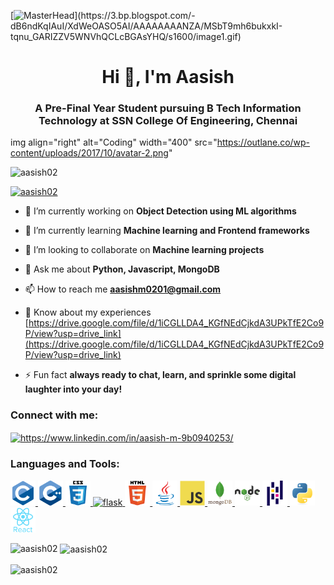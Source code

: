 [![MasterHead](https://1.bp.blogspot.com/-7A4WynwLsM...)](https://3.bp.blogspot.com/-dB6ndKqIAuI/XdWeOASO5AI/AAAAAAAANZA/MSbT9mh6bukxkI-tqnu_GARIZZV5WNVhQCLcBGAsYHQ/s1600/image1.gif)
<h1 align="center">Hi 👋, I'm Aasish</h1>

<h3 align="center">A Pre-Final Year Student pursuing B Tech Information Technology at SSN College Of Engineering, Chennai</h3>


img align="right" alt="Coding" width="400" src="https://outlane.co/wp-content/uploads/2017/10/avatar-2.png"

<p align="left"> <img src="https://komarev.com/ghpvc/?username=aasish02&label=Profile%20views&color=0e75b6&style=flat" alt="aasish02" /> </p>

<p align="left"> <a href="https://github.com/ryo-ma/github-profile-trophy"><img src="https://github-profile-trophy.vercel.app/?username=aasish02" alt="aasish02" /></a> </p>

- 🔭 I’m currently working on **Object Detection using ML algorithms**

- 🌱 I’m currently learning **Machine learning and Frontend frameworks**

- 👯 I’m looking to collaborate on **Machine learning projects**

- 💬 Ask me about **Python, Javascript, MongoDB**

- 📫 How to reach me **aasishm0201@gmail.com**

- 📄 Know about my experiences [https://drive.google.com/file/d/1iCGLLDA4_KGfNEdCjkdA3UPkTfE2Co9P/view?usp=drive_link](https://drive.google.com/file/d/1iCGLLDA4_KGfNEdCjkdA3UPkTfE2Co9P/view?usp=drive_link)

- ⚡ Fun fact **always ready to chat, learn, and sprinkle some digital laughter into your day!**

<h3 align="left">Connect with me:</h3>
<p align="left">
<a href="https://linkedin.com/in/https://www.linkedin.com/in/aasish-m-9b0940253/" target="blank"><img align="center" src="https://raw.githubusercontent.com/rahuldkjain/github-profile-readme-generator/master/src/images/icons/Social/linked-in-alt.svg" alt="https://www.linkedin.com/in/aasish-m-9b0940253/" height="30" width="40" /></a>
</p>

<h3 align="left">Languages and Tools:</h3>
<p align="left"> <a href="https://www.cprogramming.com/" target="_blank" rel="noreferrer"> <img src="https://raw.githubusercontent.com/devicons/devicon/master/icons/c/c-original.svg" alt="c" width="40" height="40"/> </a> <a href="https://www.w3schools.com/cpp/" target="_blank" rel="noreferrer"> <img src="https://raw.githubusercontent.com/devicons/devicon/master/icons/cplusplus/cplusplus-original.svg" alt="cplusplus" width="40" height="40"/> </a> <a href="https://www.w3schools.com/css/" target="_blank" rel="noreferrer"> <img src="https://raw.githubusercontent.com/devicons/devicon/master/icons/css3/css3-original-wordmark.svg" alt="css3" width="40" height="40"/> </a> <a href="https://flask.palletsprojects.com/" target="_blank" rel="noreferrer"> <img src="https://www.vectorlogo.zone/logos/pocoo_flask/pocoo_flask-icon.svg" alt="flask" width="40" height="40"/> </a> <a href="https://www.w3.org/html/" target="_blank" rel="noreferrer"> <img src="https://raw.githubusercontent.com/devicons/devicon/master/icons/html5/html5-original-wordmark.svg" alt="html5" width="40" height="40"/> </a> <a href="https://www.java.com" target="_blank" rel="noreferrer"> <img src="https://raw.githubusercontent.com/devicons/devicon/master/icons/java/java-original.svg" alt="java" width="40" height="40"/> </a> <a href="https://developer.mozilla.org/en-US/docs/Web/JavaScript" target="_blank" rel="noreferrer"> <img src="https://raw.githubusercontent.com/devicons/devicon/master/icons/javascript/javascript-original.svg" alt="javascript" width="40" height="40"/> </a> <a href="https://www.mongodb.com/" target="_blank" rel="noreferrer"> <img src="https://raw.githubusercontent.com/devicons/devicon/master/icons/mongodb/mongodb-original-wordmark.svg" alt="mongodb" width="40" height="40"/> </a> <a href="https://nodejs.org" target="_blank" rel="noreferrer"> <img src="https://raw.githubusercontent.com/devicons/devicon/master/icons/nodejs/nodejs-original-wordmark.svg" alt="nodejs" width="40" height="40"/> </a> <a href="https://pandas.pydata.org/" target="_blank" rel="noreferrer"> <img src="https://raw.githubusercontent.com/devicons/devicon/2ae2a900d2f041da66e950e4d48052658d850630/icons/pandas/pandas-original.svg" alt="pandas" width="40" height="40"/> </a> <a href="https://www.python.org" target="_blank" rel="noreferrer"> <img src="https://raw.githubusercontent.com/devicons/devicon/master/icons/python/python-original.svg" alt="python" width="40" height="40"/> </a> <a href="https://reactjs.org/" target="_blank" rel="noreferrer"> <img src="https://raw.githubusercontent.com/devicons/devicon/master/icons/react/react-original-wordmark.svg" alt="react" width="40" height="40"/> </a> </p>

<p><img align="left" src="https://github-readme-stats.vercel.app/api/top-langs?username=aasish02&show_icons=true&locale=en&layout=compact" alt="aasish02" /></p>

<p>&nbsp;<img align="center" src="https://github-readme-stats.vercel.app/api?username=aasish02&show_icons=true&locale=en" alt="aasish02" /></p>

<p><img align="center" src="https://github-readme-streak-stats.herokuapp.com/?user=aasish02&" alt="aasish02" /></p>
